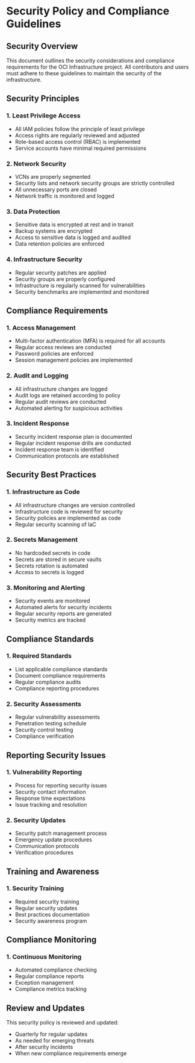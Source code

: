 # Security Policy and Compliance Guidelines

## Security Overview

This document outlines the security considerations and compliance requirements for the OCI Infrastructure project. All contributors and users must adhere to these guidelines to maintain the security of the infrastructure.

## Security Principles

### 1. Least Privilege Access
- All IAM policies follow the principle of least privilege
- Access rights are regularly reviewed and adjusted
- Role-based access control (RBAC) is implemented
- Service accounts have minimal required permissions

### 2. Network Security
- VCNs are properly segmented
- Security lists and network security groups are strictly controlled
- All unnecessary ports are closed
- Network traffic is monitored and logged

### 3. Data Protection
- Sensitive data is encrypted at rest and in transit
- Backup systems are encrypted
- Access to sensitive data is logged and audited
- Data retention policies are enforced

### 4. Infrastructure Security
- Regular security patches are applied
- Security groups are properly configured
- Infrastructure is regularly scanned for vulnerabilities
- Security benchmarks are implemented and monitored

## Compliance Requirements

### 1. Access Management
- Multi-factor authentication (MFA) is required for all accounts
- Regular access reviews are conducted
- Password policies are enforced
- Session management policies are implemented

### 2. Audit and Logging
- All infrastructure changes are logged
- Audit logs are retained according to policy
- Regular audit reviews are conducted
- Automated alerting for suspicious activities

### 3. Incident Response
- Security incident response plan is documented
- Regular incident response drills are conducted
- Incident response team is identified
- Communication protocols are established

## Security Best Practices

### 1. Infrastructure as Code
- All infrastructure changes are version controlled
- Infrastructure code is reviewed for security
- Security policies are implemented as code
- Regular security scanning of IaC

### 2. Secrets Management
- No hardcoded secrets in code
- Secrets are stored in secure vaults
- Secrets rotation is automated
- Access to secrets is logged

### 3. Monitoring and Alerting
- Security events are monitored
- Automated alerts for security incidents
- Regular security reports are generated
- Security metrics are tracked

## Compliance Standards

### 1. Required Standards
- List applicable compliance standards
- Document compliance requirements
- Regular compliance audits
- Compliance reporting procedures

### 2. Security Assessments
- Regular vulnerability assessments
- Penetration testing schedule
- Security control testing
- Compliance verification

## Reporting Security Issues

### 1. Vulnerability Reporting
- Process for reporting security issues
- Security contact information
- Response time expectations
- Issue tracking and resolution

### 2. Security Updates
- Security patch management process
- Emergency update procedures
- Communication protocols
- Verification procedures

## Training and Awareness

### 1. Security Training
- Required security training
- Regular security updates
- Best practices documentation
- Security awareness program

## Compliance Monitoring

### 1. Continuous Monitoring
- Automated compliance checking
- Regular compliance reports
- Exception management
- Compliance metrics tracking

## Review and Updates

This security policy is reviewed and updated:
- Quarterly for regular updates
- As needed for emerging threats
- After security incidents
- When new compliance requirements emerge

